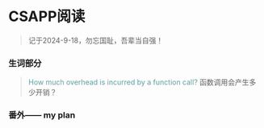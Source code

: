 # CSAPP阅读
> 记于2024-9-18，勿忘国耻，吾辈当自强！<br />

### 生词部分
><font color=CadetBlue>How much overhead is incurred by a function call? </font>
函数调用会产生多少开销？



### 番外—— my plan

